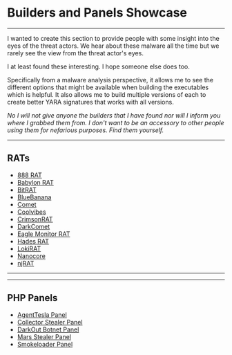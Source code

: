 # Builders and Panels Showcase

---

I wanted to create this section to provide people with some insight into the eyes of the threat actors. We hear about these malware all the time but we rarely see the view from the threat actor's eyes.

I at least found these interesting. I hope someone else does too.

Specifically from a malware analysis perspective, it allows me to see the different options that might be available when building the executables which is helpful. It also allows me to build multiple versions of each to create better YARA signatures that works with all versions.

*No I will not give anyone the builders that I have found nor will I inform you where I grabbed them from. I don't want to be an accessory to other people using them for nefarious purposes. Find them yourself.*

---

## RATs
- [888 RAT](RATs/888rat.md)
- [Babylon RAT](RATs/babylonrat.md)
- [BitRAT](RATs/bitrat.md)
- [BlueBanana](RATs/bluebananarat.md)
- [Comet](RATs/comet.md)
- [Coolvibes](RATs/coolvibes.md)
- [CrimsonRAT](RATs/crimsonrat.md)
- [DarkComet](RATs/darkcomet.md)
- [Eagle Monitor RAT](RATs/eaglemonitor.md)
- [Hades RAT](RATs/hades.md)
- [LokiRAT](RATs/lokirat.md)
- [Nanocore](RATs/nanocore.md)
- [njRAT](RATs/njrat.md)

---
---

## PHP Panels
- [AgentTesla Panel](PHPPanels/agenttesla.md)
- [Collector Stealer Panel](PHPPanels/collector.md)
- [DarkOut Botnet Panel](PHPPanels/darkout.md)
- [Mars Stealer Panel](PHPPanels/mars.md)
- [Smokeloader Panel](PHPPanels/smokeloader.md)
